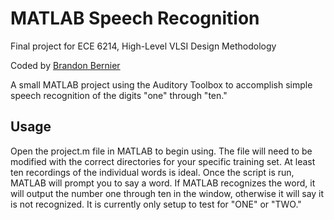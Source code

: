 # MATLAB Speech Recognition

Final project for ECE 6214, High-Level VLSI Design Methodology

Coded by [Brandon Bernier](mailto:bbernier@gwu.edu) 

A small MATLAB project using the Auditory Toolbox to accomplish simple speech recognition of the digits "one" through "ten."

## Usage

Open the project.m file in MATLAB to begin using. The file will need to be modified with the correct directories for your specific training set. At least ten recordings of the individual words is ideal. Once the script is run, MATLAB will prompt you to say a word. If MATLAB recognizes the word, it will output the number one through ten in the window, otherwise it will say it is not recognized. It is currently only setup to test for "ONE" or "TWO."
